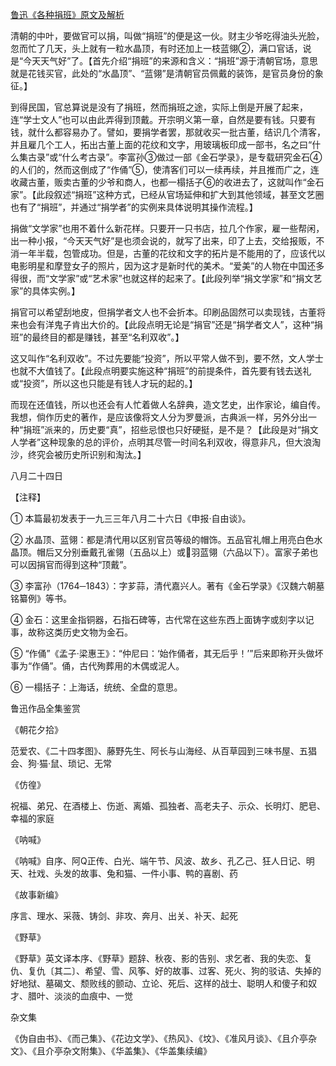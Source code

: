 [鲁迅《各种捐班》原文及解析](https://www.vrrw.net/wx/8171.html)

清朝的中叶，要做官可以捐，叫做“捐班”的便是这一伙。财主少爷吃得油头光脸，忽而忙了几天，头上就有一粒水晶顶，有时还加上一枝蓝翎②，满口官话，说是“今天天气好”了。【首先介绍“捐班”的来源和含义：“捐班”源于清朝官场，意思就是花钱买官，此处的“水晶顶”、“蓝翎”是清朝官员佩戴的装饰，是官员身份的象征。】

到得民国，官总算说是没有了捐班，然而捐班之途，实际上倒是开展了起来，连“学士文人”也可以由此弄得到顶戴。开宗明义第一章，自然是要有钱。只要有钱，就什么都容易办了。譬如，要捐学者罢，那就收买一批古董，结识几个清客，并且雇几个工人，拓出古董上面的花纹和文字，用玻璃板印成一部书，名之曰“什么集古录”或“什么考古录”。李富孙③做过一部《金石学录》，是专载研究金石④的人们的，然而这倒成了“作俑”⑤，使清客们可以一续再续，并且推而广之，连收藏古董，贩卖古董的少爷和商人，也都一榻括子⑥的收进去了，这就叫作“金石家”。【此段叙述“捐班”这种方式，已经从官场延伸和扩大到其他领域，甚至文艺圈也有了“捐班”，并通过“捐学者”的实例来具体说明其操作流程。】



捐做“文学家”也用不着什么新花样。只要开一只书店，拉几个作家，雇一些帮闲，出一种小报，“今天天气好”是也须会说的，就写了出来，印了上去，交给报贩，不消一年半载，包管成功。但是，古董的花纹和文字的拓片是不能用的了，应该代以电影明星和摩登女子的照片，因为这才是新时代的美术。“爱美”的人物在中国还多得很，而“文学家”或“艺术家”也就这样的起来了。【此段列举“捐文学家”和“捐文艺家”的具体实例。】

捐官可以希望刮地皮，但捐学者文人也不会折本。印刷品固然可以卖现钱，古董将来也会有洋鬼子肯出大价的。【此段点明无论是“捐官”还是“捐学者文人”，这种“捐班”的最终目的都是赚钱，甚至“名利双收”。】

这又叫作“名利双收”。不过先要能“投资”，所以平常人做不到，要不然，文人学士也就不大值钱了。【此段点明要实施这种“捐班”的前提条件，首先要有钱去送礼或“投资”，所以这也只能是有钱人才玩的起的。】

而现在还值钱，所以也还会有人忙着做人名辞典，造文艺史，出作家论，编自传。我想，倘作历史的著作，是应该像将文人分为罗曼派，古典派一样，另外分出一种“捐班”派来的，历史要“真”，招些忌恨也只好硬挺，是不是？【此段是对“捐文人学者”这种现象的总的评价，点明其尽管一时间名利双收，得意非凡，但大浪淘沙，终究会被历史所识别和淘汰。】

八月二十四日





【注释】

① 本篇最初发表于一九三三年八月二十六日《申报·自由谈》。

② 水晶顶、蓝翎：都是清代用以区别官员等级的帽饰。五品官礼帽上用亮白色水晶顶。帽后又分别垂戴孔雀翎（五品以上）或羽蓝翎（六品以下）。富家子弟也可以因捐官而得到这种“顶戴”。

③ 李富孙（1764─1843）：字芗蒜，清代嘉兴人。著有《金石学录》《汉魏六朝墓铭纂例》等书。

④ 金石：这里金指铜器，石指石碑等，古代常在这些东西上面铸字或刻字以记事，故称这类历史文物为金石。

⑤ “作俑”《孟子·梁惠王》：“仲尼曰：‘始作俑者，其无后乎！’”后来即称开头做坏事为“作俑”。俑，古代殉葬用的木偶或泥人。

⑥ 一榻括子：上海话，统统、全盘的意思。

鲁迅作品全集鉴赏

《朝花夕拾》

范爱农、《二十四孝图》、藤野先生、阿长与山海经、从百草园到三味书屋、五猖会、狗·猫·鼠、琐记、无常

《仿徨》

祝福、弟兄、在酒楼上、伤逝、离婚、孤独者、高老夫子、示众、长明灯、肥皂、幸福的家庭

《呐喊》

《呐喊》自序、阿Q正传、白光、端午节、风波、故乡、孔乙己、狂人日记、明天、社戏、头发的故事、兔和猫、一件小事、鸭的喜剧、药

《故事新编》

序言、理水、采薇、铸剑、非攻、奔月、出关、补天、起死

《野草》

《野草》英文译本序、《野草》题辞、秋夜、影的告别、求乞者、我的失恋、复仇、复仇〔其二〕、希望、雪、风筝、好的故事、过客、死火、狗的驳诘、失掉的好地狱、墓碣文、颓败线的颤动、立论、死后、这样的战士、聪明人和傻子和奴才、腊叶、淡淡的血痕中、一觉

杂文集

《伪自由书》、《而己集》、《花边文学》、《热风》、《坟》、《准风月谈》、《且介亭杂文》、《且介亭杂文附集》、《华盖集》、《华盖集续编》

